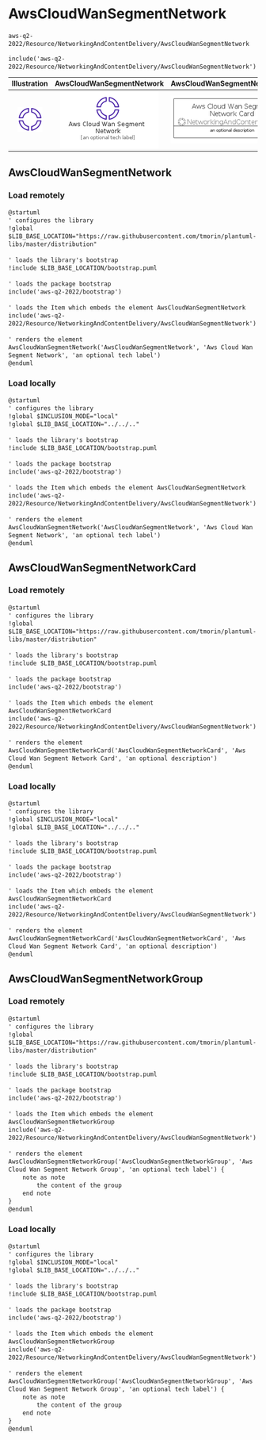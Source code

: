 # AwsCloudWanSegmentNetwork


```text
aws-q2-2022/Resource/NetworkingAndContentDelivery/AwsCloudWanSegmentNetwork
```

```text
include('aws-q2-2022/Resource/NetworkingAndContentDelivery/AwsCloudWanSegmentNetwork')
```



| Illustration | AwsCloudWanSegmentNetwork | AwsCloudWanSegmentNetworkCard | AwsCloudWanSegmentNetworkGroup |
| :---: | :---: | :---: | :---: |
| ![illustration for Illustration](../../../aws-q2-2022/Resource/NetworkingAndContentDelivery/AwsCloudWanSegmentNetwork.png) | ![illustration for AwsCloudWanSegmentNetwork](../../../aws-q2-2022/Resource/NetworkingAndContentDelivery/AwsCloudWanSegmentNetwork.Local.png) | ![illustration for AwsCloudWanSegmentNetworkCard](../../../aws-q2-2022/Resource/NetworkingAndContentDelivery/AwsCloudWanSegmentNetworkCard.Local.png) | ![illustration for AwsCloudWanSegmentNetworkGroup](../../../aws-q2-2022/Resource/NetworkingAndContentDelivery/AwsCloudWanSegmentNetworkGroup.Local.png) |




## AwsCloudWanSegmentNetwork

### Load remotely
```plantuml
@startuml
' configures the library
!global $LIB_BASE_LOCATION="https://raw.githubusercontent.com/tmorin/plantuml-libs/master/distribution"

' loads the library's bootstrap
!include $LIB_BASE_LOCATION/bootstrap.puml

' loads the package bootstrap
include('aws-q2-2022/bootstrap')

' loads the Item which embeds the element AwsCloudWanSegmentNetwork
include('aws-q2-2022/Resource/NetworkingAndContentDelivery/AwsCloudWanSegmentNetwork')

' renders the element
AwsCloudWanSegmentNetwork('AwsCloudWanSegmentNetwork', 'Aws Cloud Wan Segment Network', 'an optional tech label')
@enduml
```

### Load locally
```plantuml
@startuml
' configures the library
!global $INCLUSION_MODE="local"
!global $LIB_BASE_LOCATION="../../.."

' loads the library's bootstrap
!include $LIB_BASE_LOCATION/bootstrap.puml

' loads the package bootstrap
include('aws-q2-2022/bootstrap')

' loads the Item which embeds the element AwsCloudWanSegmentNetwork
include('aws-q2-2022/Resource/NetworkingAndContentDelivery/AwsCloudWanSegmentNetwork')

' renders the element
AwsCloudWanSegmentNetwork('AwsCloudWanSegmentNetwork', 'Aws Cloud Wan Segment Network', 'an optional tech label')
@enduml
```

## AwsCloudWanSegmentNetworkCard

### Load remotely
```plantuml
@startuml
' configures the library
!global $LIB_BASE_LOCATION="https://raw.githubusercontent.com/tmorin/plantuml-libs/master/distribution"

' loads the library's bootstrap
!include $LIB_BASE_LOCATION/bootstrap.puml

' loads the package bootstrap
include('aws-q2-2022/bootstrap')

' loads the Item which embeds the element AwsCloudWanSegmentNetworkCard
include('aws-q2-2022/Resource/NetworkingAndContentDelivery/AwsCloudWanSegmentNetwork')

' renders the element
AwsCloudWanSegmentNetworkCard('AwsCloudWanSegmentNetworkCard', 'Aws Cloud Wan Segment Network Card', 'an optional description')
@enduml
```

### Load locally
```plantuml
@startuml
' configures the library
!global $INCLUSION_MODE="local"
!global $LIB_BASE_LOCATION="../../.."

' loads the library's bootstrap
!include $LIB_BASE_LOCATION/bootstrap.puml

' loads the package bootstrap
include('aws-q2-2022/bootstrap')

' loads the Item which embeds the element AwsCloudWanSegmentNetworkCard
include('aws-q2-2022/Resource/NetworkingAndContentDelivery/AwsCloudWanSegmentNetwork')

' renders the element
AwsCloudWanSegmentNetworkCard('AwsCloudWanSegmentNetworkCard', 'Aws Cloud Wan Segment Network Card', 'an optional description')
@enduml
```

## AwsCloudWanSegmentNetworkGroup

### Load remotely
```plantuml
@startuml
' configures the library
!global $LIB_BASE_LOCATION="https://raw.githubusercontent.com/tmorin/plantuml-libs/master/distribution"

' loads the library's bootstrap
!include $LIB_BASE_LOCATION/bootstrap.puml

' loads the package bootstrap
include('aws-q2-2022/bootstrap')

' loads the Item which embeds the element AwsCloudWanSegmentNetworkGroup
include('aws-q2-2022/Resource/NetworkingAndContentDelivery/AwsCloudWanSegmentNetwork')

' renders the element
AwsCloudWanSegmentNetworkGroup('AwsCloudWanSegmentNetworkGroup', 'Aws Cloud Wan Segment Network Group', 'an optional tech label') {
    note as note
        the content of the group
    end note
}
@enduml
```

### Load locally
```plantuml
@startuml
' configures the library
!global $INCLUSION_MODE="local"
!global $LIB_BASE_LOCATION="../../.."

' loads the library's bootstrap
!include $LIB_BASE_LOCATION/bootstrap.puml

' loads the package bootstrap
include('aws-q2-2022/bootstrap')

' loads the Item which embeds the element AwsCloudWanSegmentNetworkGroup
include('aws-q2-2022/Resource/NetworkingAndContentDelivery/AwsCloudWanSegmentNetwork')

' renders the element
AwsCloudWanSegmentNetworkGroup('AwsCloudWanSegmentNetworkGroup', 'Aws Cloud Wan Segment Network Group', 'an optional tech label') {
    note as note
        the content of the group
    end note
}
@enduml
```

